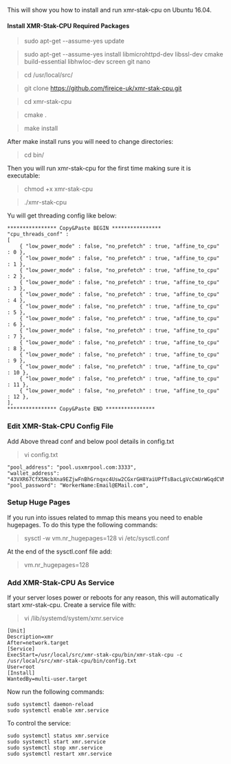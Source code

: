 This will show you how to install and run xmr-stak-cpu on Ubuntu 16.04.

#### Install XMR-Stak-CPU Required Packages

> sudo apt-get --assume-yes update

> sudo apt-get --assume-yes install libmicrohttpd-dev libssl-dev cmake build-essential libhwloc-dev screen git nano

> cd /usr/local/src/

> git clone https://github.com/fireice-uk/xmr-stak-cpu.git

> cd xmr-stak-cpu

> cmake .

> make install

After make install runs you will need to change directories:

> cd bin/

Then you will run xmr-stak-cpu for the first time making sure it is executable:

> chmod +x xmr-stak-cpu

> ./xmr-stak-cpu

Yu will get threading config like below: 

```
**************** Copy&Paste BEGIN ****************
"cpu_threads_conf" :
[
    { "low_power_mode" : false, "no_prefetch" : true, "affine_to_cpu" : 0 },
    { "low_power_mode" : false, "no_prefetch" : true, "affine_to_cpu" : 1 },
    { "low_power_mode" : false, "no_prefetch" : true, "affine_to_cpu" : 2 },
    { "low_power_mode" : false, "no_prefetch" : true, "affine_to_cpu" : 3 },
    { "low_power_mode" : false, "no_prefetch" : true, "affine_to_cpu" : 4 },
    { "low_power_mode" : false, "no_prefetch" : true, "affine_to_cpu" : 5 },
    { "low_power_mode" : false, "no_prefetch" : true, "affine_to_cpu" : 6 },
    { "low_power_mode" : false, "no_prefetch" : true, "affine_to_cpu" : 7 },
    { "low_power_mode" : false, "no_prefetch" : true, "affine_to_cpu" : 8 },
    { "low_power_mode" : false, "no_prefetch" : true, "affine_to_cpu" : 9 },
    { "low_power_mode" : false, "no_prefetch" : true, "affine_to_cpu" : 10 },
    { "low_power_mode" : false, "no_prefetch" : true, "affine_to_cpu" : 11 },
    { "low_power_mode" : false, "no_prefetch" : true, "affine_to_cpu" : 12 },
],
**************** Copy&Paste END ****************

```

### Edit XMR-Stak-CPU Config File

Add Above thread conf and below pool details in config.txt

> vi config.txt

```
"pool_address": "pool.usxmrpool.com:3333",
"wallet_address": "43VXR67CfX5NcbXna9EZjwFnBhGrnqxc4Usw2CGxrGH8YaiUPfTsBacLgVcCmUrWGqdCVMsLDhbj1CDjNs5KgKcg98C8XH5",
"pool_password": "WorkerName:Email@EMail.com",
```

### Setup Huge Pages
If you run into issues related to mmap this means you need to enable hugepages. To do this type the following commands:

>sysctl -w vm.nr_hugepages=128
>vi /etc/sysctl.conf

At the end of the sysctl.conf file add:

> vm.nr_hugepages=128

### Add XMR-Stak-CPU As Service
If your server loses power or reboots for any reason, this will automatically start xmr-stak-cpu. Create a service file with:

> vi /lib/systemd/system/xmr.service

```
[Unit]
Description=xmr
After=network.target
[Service]
ExecStart=/usr/local/src/xmr-stak-cpu/bin/xmr-stak-cpu -c /usr/local/src/xmr-stak-cpu/bin/config.txt
User=root
[Install]
WantedBy=multi-user.target
```
Now run the following commands:

```
sudo systemctl daemon-reload
sudo systemctl enable xmr.service
```

To control the service:
```
sudo systemctl status xmr.service
sudo systemctl start xmr.service
sudo systemctl stop xmr.service
sudo systemctl restart xmr.service
```

